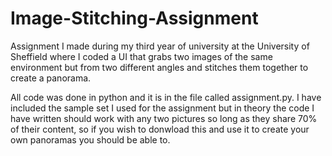 # Image-Stitching-Assignment

Assignment I made during my third year of university at the University of Sheffield where I coded a UI that grabs two images of the same environment but from two different angles and stitches them together to create a panorama.

All code was done in python and it is in the file called assignment.py. I have included the sample set I used for the assignment but in theory the code I have written should work with any two pictures so long as they share 70% of their content, so if you wish to donwload this and use it to create your own panoramas you should be able to.
